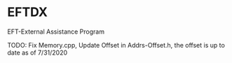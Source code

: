 # EFTDX
EFT-External Assistance Program


TODO: Fix Memory.cpp, Update Offset in Addrs-Offset.h, the offset is up to date as of 7/31/2020
